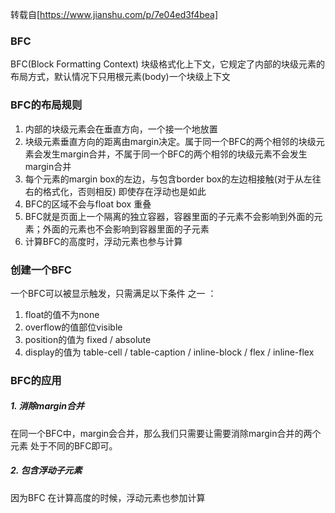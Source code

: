 <!--
 * @Author: Jason
 * @Date: 2019-08-18 11:02:50
 * @Github: https://github.com/JasonLaii
 * @Description: 
 * @LastEditTime: 2019-08-18 11:45:36
 -->
转载自[https://www.jianshu.com/p/7e04ed3f4bea]

### BFC
BFC(Block Formatting Context) 块级格式化上下文，它规定了内部的块级元素的布局方式，默认情况下只用根元素(body)一个块级上下文

### BFC的布局规则
1.  内部的块级元素会在垂直方向，一个接一个地放置
2.  块级元素垂直方向的距离由margin决定。属于同一个BFC的两个相邻的块级元素会发生margin合并，不属于同一个BFC的两个相邻的块级元素不会发生margin合并
3.  每个元素的margin box的左边，与包含border box的左边相接触(对于从左往右的格式化，否则相反) 即使存在浮动也是如此
4.  BFC的区域不会与float box 重叠
5.  BFC就是页面上一个隔离的独立容器，容器里面的子元素不会影响到外面的元素；外面的元素也不会影响到容器里面的子元素
6.  计算BFC的高度时，浮动元素也参与计算

### 创建一个BFC
一个BFC可以被显示触发，只需满足以下条件 之一 ：
1.  float的值不为none
2.  overflow的值部位visible
3.  position的值为 fixed / absolute
4.  display的值为 table-cell / table-caption / inline-block / flex / inline-flex

### BFC的应用
##### 1.  消除margin合并
  在同一个BFC中，margin会合并，那么我们只需要让需要消除margin合并的两个元素 处于不同的BFC即可。

##### 2.  包含浮动子元素
  因为BFC 在计算高度的时候，浮动元素也参加计算
  

